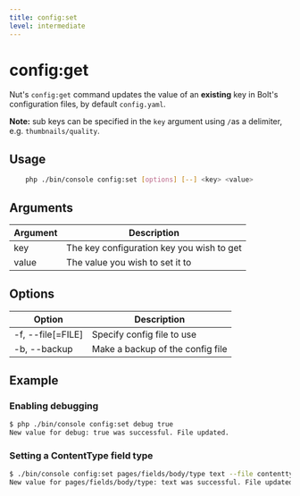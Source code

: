 ```yaml
---
title: config:set
level: intermediate
---
```

config:get
==========

Nut's `config:get` command updates the value of an **existing** key in Bolt's
configuration files, by default `config.yaml`.

<p class="note"><strong>Note:</strong> sub keys can be specified in the
<code>key</code> argument using <code>/</code>as a delimiter, e.g.
<code>thumbnails/quality</code>.</p>

## Usage

```bash
    php ./bin/console config:set [options] [--] <key> <value>
```


## Arguments

| Argument | Description |
|----------|-------------|
| key      | The key configuration key you wish to get
| value    | The value you wish to set it to


## Options

| Option | Description |
|--------|-------------|
| -f, --file[=FILE] | Specify config file to use
| -b, --backup      | Make a backup of the config file


## Example

### Enabling debugging

```bash
$ php ./bin/console config:set debug true
New value for debug: true was successful. File updated.
```


### Setting a ContentType field type

```bash
$ ./bin/console config:set pages/fields/body/type text --file contenttypes.yaml
New value for pages/fields/body/type: text was successful. File updated.
```
